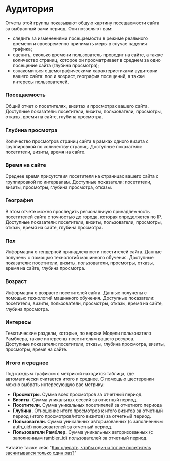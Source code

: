 # Аудитория

Отчеты этой группы показывают общую картину посещаемости сайта за выбранный вами период. Они позволяют вам:

* следить за изменениями посещаемости в режиме реального времени и своевременно принимать меры в случае падения трафика;
* оценить, сколько времени пользователь проводит на сайте, а также количество страниц, которое он просматривает в среднем за одно посещение сайта (глубина просмотра);
* ознакомиться с демографическими характеристиками аудитории вашего сайта: пол и возраст, география посещений, а также интересы пользователей.

### **Посещаемость**

Общий отчет о посетителях, визитах и просмотрах вашего сайта. Доступные показатели: посетители, визиты, пользователи, просмотры, отказы, время на сайте, глубина просмотра.

### Глубина просмотра

Количество просмотров страниц сайта в рамках одного визита с группировкой по количеству страниц. Доступные показатели: посетители, визиты, время на сайте.

### Время на сайте

Среднее время присутствия посетителя на страницах вашего сайта с группировкой по интервалам. Доступные показатели: посетители, визиты, просмотры, глубина просмотра, отказы.

### География

В этом отчете можно проследить региональную принадлежность посетителей сайта с точностью до города, которая определяется по IP. Доступные показатели: посетители, визиты, пользователи, просмотры, отказы, время на сайте, глубина просмотра.

### Пол

Информация о гендерной принадлежности посетителей сайта. Данные получены с помощью технологий машинного обучения. Доступные показатели: посетители, визиты, пользователи, просмотры, отказы, время на сайте, глубина просмотра.

### Возраст

Информация о возрасте посетителей сайта. Данные получены с помощью технологий машинного обучения. Доступные показатели: посетители, визиты, пользователи, просмотры, отказы, время на сайте, глубина просмотра.

### Интересы

Тематические разделы, которые, по версии Модели пользователя Рамблера, также интересны посетителям вашего ресурса.\
Доступные показатели: посетители, отказы, глубина просмотра, визиты, просмотры, время на сайте.

### Итого и среднее

Под каждым графиком с метрикой находится таблица, где автоматически считается итого и среднее. С помощью шестеренки можно выбрать интересующую вас метрику:

* **Просмотры.** Сумма всех просмотров за отчетный период.
* **Визиты.** Сумма уникальных сессий за отчетный период.
* **Посетители.** Сумма уникальных посетителей за отчетного периода
* **Глубина.** Отношение итого просмотров к итого визитов за отчетный период (итого просмотров/итого визитов) за отчетный период.
* **Пользователи.** Сумма уникальных авторизованных (с заполненным auth\_uid) пользователей за отчетный период.
* **Пользователи Рамблер.** Сумма уникальных авторизованных (с заполненным rambler\_id) пользователей за отчетный период.&#x20;

Читайте также кейс "[Как сделать, чтобы один и тот же посетитель засчитывался только один раз?](https://app.gitbook.com/o/s5NQd92TJBWJIC5P9IFr/s/Pxw9DqlRH3nHzNm5NYPG/\~/changes/208/prakticheskie-primery-i-ispolzovanie-cook-book/keisy)"
